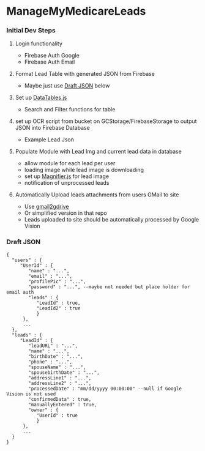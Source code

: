 # ManageMyMedicareLeads

### Initial Dev Steps

1. Login functionality
    * Firebase Auth Google
    * Firebase Auth Email
  
2. Format Lead Table with generated JSON from Firebase
   * Maybe just use [Draft JSON](#draft-json) below

3. Set up [DataTables.js]
    * Search and Filter functions for table

4. set up OCR script from bucket on GCStorage/FirebaseStorage to output JSON into Firebase Database
    * Example Lead Json

6. Populate Module with Lead Img and current lead data in database
    * allow module for each lead per user
    * loading image while lead image is downloading
    * set up [Magnifier.js] for lead image
    * notification of unprocessed leads
    
7. Automatically Upload leads attachments from users GMail to site
   * Use [gmail2gdrive]
   * Or simplified version in that repo
   * Leads uploaded to site should be automatically processed by Google Vision
    
  
### Draft JSON

    {
      "users" : {
         "UserId" : {
            "name" : "...",
            "email" : "...",
            "profilePic" : "...",
            "password" : "...", --maybe not needed but place holder for email auth
            "leads" : {
               "LeadId" : true,
               "LeadId2" : true
               }
          },
          ...
      },
      "leads" : {
         "LeadId" : {
            "leadURL" : "...",
            "name" : "...",
            "birthDate" : "...",
            "phone" : "...",
            "spouseName" : "...",
            "spousebirthDate" : "...",
            "addressLine1" : "...",
            "addressLine2" : "...",
            "processedDate" : "mm/dd/yyyy 00:00:00" --null if Google Vision is not used
            "confirmedData" : true,
            "manuallyEntered" : true,
            "owner" : {
               "UserId" : true
               }
          },
          ...
      }
    }     
          

[Magnifier.js]: http://mark-rolich.github.io/Magnifier.js/
[DataTables.js]: https://datatables.net/
[gmail2gdrive]: https://github.com/ahochsteger/gmail2gdrive
